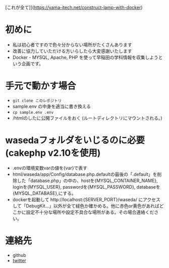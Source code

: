 [これが全て]](https://yama-itech.net/construct-lamp-with-docker)

# 初めに
- 私は初心者ですので色々分からない場所がたくさんあります
- 改善に協力していただける方いらしたら大変感謝いたします
-  Docker - MYSQL, Apache, PHP を使って早稲田の学科情報を収集しようという企画です。

# 手元で動かす場合
- <code>git clone このレポジトリ</code>
- sample.env の中身を適当に書き換える
- <code>cp sample.env .env</code>
- /htmlのしたに公開ファイルをおく (ルートディレクトリにマウントされる。)

# wasedaフォルダをいじるのに必要(cakephp v2.10を使用)
- .envの環境変数varの値を{var}で表す
- html/waseda/app/Config/database.php.defaultの最後の「.default」を削除した「database.php」の中の、hostを{MYSQL_CONTAINER_NAME}, loginを{MYSQL_USER}, passwordを{MYSQL_PASSWORD}, databaseを{MYSQL_DATABASE},にする。
- dockerを起動して http://localhost:{SERVER_PORT}/waseda/ にアクセスして「DebugKit...」以外が全て緑色か確かめる。他に赤色or黄色があればどこかに設定不十分な場所や設定不具合な場所がある。その場合連絡ください。

# 連絡先
- github
- [twitter](https://twitter.com/snakesneaks)